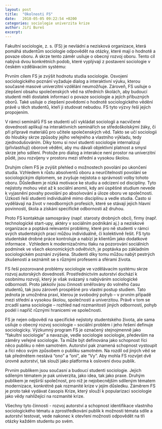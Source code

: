 ```yaml
---
layout: post
title:  "Okolnosti FS"
date:   2018-05-05 09:22:54 +0200
categories: sociologie univerzita krize
author: Jiří Bureš
excerpt:  
---
```


Fakultní sociologie, z. s. (FS) je nevládní a nezisková organizace, která pomáhá studentům
sociologie odpovědět na otázky, které mají o hodnotě a povaze oboru. A skrze tento záměr usiluje o obecný rozvoj oboru. Tento cíl nabývá dvou konkrétních podob, které vyplývají z postavení sociologie v českém vzdělávacím systému:

Prvním cílem FS je zvýšit hodnotu studia sociologie. Osvojení sociologického poznání
vyžaduje dialog a interaktivní výuku, kterou současné masové univerzitní vzdělání
neumožňuje. Zároveň, FS usiluje o zlepšení obsahu společenských věd na středních školách,
aby budoucí studenti měli dostatek informací o povaze sociologie a jejích příbuzných oborů. Také
usiluje o zlepšení povědomí o hodnotě sociologického vědění právě u těch studentů, kteří ji
studovat nebudou. FS tyto výzvy řeší jejich propojením.

V rámci seminářů FS se studenti učí vykládat sociologii a nacvičené dovednosti aplikují na
interaktivních seminářích se středoškolskými žáky, či při přípravě materiálů pro učitele
společenských věd. Takto se učí sociologii do hloubky skrze způsoby jejího veřejného a
vlastního výkladu, tedy zjednodušováním. Díky tomu si noví studenti sociologie internalizují
(přivlastňují) oborové vědění, aby mu dávali objektivní platnost a smysl skrze jeho sdílení.
Protože pro dialog a interakce není prostor na univerzitní půdě, jsou rozvíjeny v prostoru
mezi střední a vysokou školou.

Druhým cílem FS je zvýšit přehled o možnostech povolání po ukončení studia. Vzhledem k
růstu absolventů oboru a neurčitelností povolání se sociologickým diplomem, se zvyšuje
nejistota o správnosti volby tohoto oboru. Důsledkem je nízká motivace ke studiu a odcizení od
disciplíny. Tyto nejistoty mohou vést až k sociální anomii, kdy ani úspěšné studium nevede k
vyjasnění povahy povolání po absolvování a úloze oboru ve společnosti. Úzkosti řeší studenti
individuálně mimo disciplínu a vedle studia. Často si vydělávají na život v neodborných
profesích, které se stávají jejich hlavní povinností, škola a získání specifické odbornosti až
druhou.

Proto FS kontaktuje samosprávy (např. starosty drobných obcí), firmy (např. technologické
start-upy, aktéry v sociálním podnikání aj.) a neziskové organizace a poptává relevantní
problémy, které pro ně studenti v rámci svých studentských prací můžou individuálně, či
kolektivně řešit. FS tyto studentské drobné práce kontroluje a nabízí je klientům jako
dodatkové informace . Vzhledem k modernizačnímu tlaku na pozorování
sociálních podmínek ve všech ekonomických odvětvích, je poptávka po základním
sociologickém poznání zvýšena. Studenti díky tomu můžou nabýt pestrých zkušeností a seznámit se s
různými profesemi a sférami života.

FS řeší pozorované problémy sociologie ve vzdělávacím systému skrze rozvoj autorských
dovedností. Prostřednictvím autorství dochází k osobnímu rozvoji, který je však svázaný s
nabýváním sociologické odbornosti. Proto jakkoliv jsou činnosti směřovány do volného času
studentů, tak jsou zároveň prospěšné pro vlastní postup studiem. Tato jednota je umožněna
praxí, kterou je svobodný pohyb – v prvním případě mezi střední a vysokou školou,
společností a univerzitou. Právě v tom se zrcadlí sama sociologie – rozhled nad rozmanitostí jiných
odborností, pohyb podél i napříč různými hranicemi ve společnosti.

FS je nejen odpovědí na specifické nejistoty studentského života, ale sama usiluje o obecný
rozvoj sociologie – sociální problém i jeho řešení definuje sociologicky. Výzkumný program
FS je označený stejnojmenně jako “fakultní sociologie” a navazuje, vedle sociologie
sociologie, především na záměry veřejné sociologie. Ta může být definována jako
schopnost říci něco publiku o něm samotném. Autorství pak znamená schopnost vystoupit a
říci něco svým způsobem o publiku samotném. Na rozdíl od jiných věd se tak předmětem
nestává “ono” a “oni”, ale “Vy”. Aby mohla FS rozvíjet dvě úrovně autorství, tak slouží jako
platforma k oslovení dvou publik.

Prvním publikem jsou současní a budoucí studenti sociologie. Jejich sdíleným tématem je
pak univerzita, jako idea, tak jako praxe. Druhým publikem je nejširší společnost, pro niž je
nejobecnějším sdíleným tématem modernizace, konkrétně pak rozmanité krize v jejím
důsledku. Záměrem FS je proto také vydávat časopis Krize, který slouží k popularizaci sociologie
jako vědy nahlížející na rozmanité krize. 

Všechny tyto činnosti - rozvoj autorství a schopnost identifikace vlastního sociologického tématu a zprostředkování publik k možnosti témata sdíle a autorství testovat, vede nakonec k otevření možnosti odpovědět na tři otázky každém studentu po svém. 

